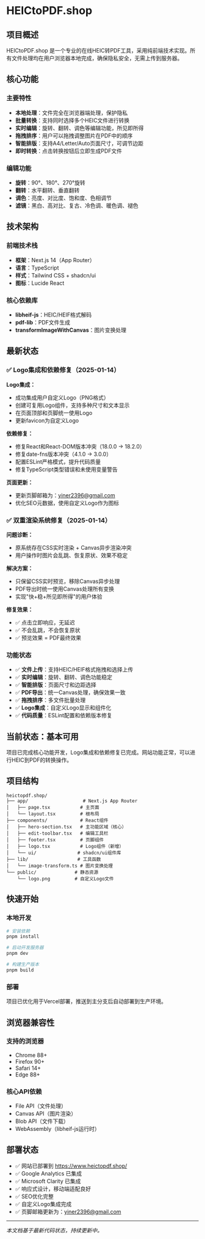 # HEICtoPDF.shop

## 项目概述

HEICtoPDF.shop 是一个专业的在线HEIC转PDF工具，采用纯前端技术实现。所有文件处理均在用户浏览器本地完成，确保隐私安全，无需上传到服务器。

## 核心功能

### 主要特性
- **本地处理**：文件完全在浏览器端处理，保护隐私
- **批量转换**：支持同时选择多个HEIC文件进行转换
- **实时编辑**：旋转、翻转、调色等编辑功能，所见即所得
- **拖拽排序**：用户可以拖拽调整图片在PDF中的顺序
- **智能排版**：支持A4/Letter/Auto页面尺寸，可调节边距
- **即时转换**：点击转换按钮后立即生成PDF文件

### 编辑功能
- **旋转**：90°、180°、270°旋转
- **翻转**：水平翻转、垂直翻转
- **调色**：亮度、对比度、饱和度、色相调节
- **滤镜**：黑白、高对比、复古、冷色调、暖色调、褪色

## 技术架构

### 前端技术栈
- **框架**：Next.js 14（App Router）
- **语言**：TypeScript
- **样式**：Tailwind CSS + shadcn/ui
- **图标**：Lucide React

### 核心依赖库
- **libheif-js**：HEIC/HEIF格式解码
- **pdf-lib**：PDF文件生成
- **transformImageWithCanvas**：图片变换处理

## 最新状态

### ✅ Logo集成和依赖修复（2025-01-14）

**Logo集成：**
- 成功集成用户自定义Logo（PNG格式）
- 创建可复用Logo组件，支持多种尺寸和文本显示
- 在页面顶部和页脚统一使用Logo
- 更新favicon为自定义Logo

**依赖修复：**
- 修复React和React-DOM版本冲突（18.0.0 → 18.2.0）
- 修复date-fns版本冲突（4.1.0 → 3.0.0）
- 配置ESLint严格模式，提升代码质量
- 修复TypeScript类型错误和未使用变量警告

**页面更新：**
- 更新页脚邮箱为：yiner2396@gmail.com
- 优化SEO元数据，使用自定义Logo作为图标

### ✅ 双重渲染系统修复（2025-01-14）

**问题诊断：**
- 原系统存在CSS实时渲染 + Canvas异步渲染冲突
- 用户操作时图片会乱跳、恢复原状、效果不稳定

**解决方案：**
- 只保留CSS实时预览，移除Canvas异步处理
- PDF导出时统一使用Canvas处理所有变换
- 实现"快+稳+所见即所得"的用户体验

**修复效果：**
- ✅ 点击立即响应，无延迟
- ✅ 不会乱跳，不会恢复原状
- ✅ 预览效果 = PDF最终效果

### 功能状态
- ✅ **文件上传**：支持HEIC/HEIF格式拖拽和选择上传
- ✅ **实时编辑**：旋转、翻转、调色功能稳定
- ✅ **智能排版**：页面尺寸和边距选择
- ✅ **PDF导出**：统一Canvas处理，确保效果一致
- ✅ **拖拽排序**：多文件批量处理
- ✅ **Logo集成**：自定义Logo显示和组件化
- ✅ **代码质量**：ESLint配置和依赖版本修复

## 当前状态：基本可用

项目已完成核心功能开发，Logo集成和依赖修复已完成。网站功能正常，可以进行HEIC到PDF的转换操作。

## 项目结构

```
heictopdf.shop/
├── app/                    # Next.js App Router
│   ├── page.tsx           # 主页面
│   └── layout.tsx         # 根布局
├── components/            # React组件
│   ├── hero-section.tsx   # 主功能区域（核心）
│   ├── edit-toolbar.tsx   # 编辑工具栏
│   ├── footer.tsx         # 页脚组件
│   ├── logo.tsx           # Logo组件（新增）
│   └── ui/               # shadcn/ui组件库
├── lib/                  # 工具函数
│   └── image-transform.ts # 图片变换处理
└── public/              # 静态资源
    └── logo.png         # 自定义Logo文件
```

## 快速开始

### 本地开发
```bash
# 安装依赖
pnpm install

# 启动开发服务器
pnpm dev

# 构建生产版本
pnpm build
```

### 部署
项目已优化用于Vercel部署，推送到主分支后自动部署到生产环境。

## 浏览器兼容性

### 支持的浏览器
- Chrome 88+
- Firefox 90+  
- Safari 14+
- Edge 88+

### 核心API依赖
- File API（文件处理）
- Canvas API（图片渲染）
- Blob API（文件下载）
- WebAssembly（libheif-js运行时）

## 部署状态

- ✅ 网站已部署到 https://www.heictopdf.shop/
- ✅ Google Analytics 已集成
- ✅ Microsoft Clarity 已集成
- ✅ 响应式设计，移动端适配良好
- ✅ SEO优化完整
- ✅ 自定义Logo集成完成
- ✅ 页脚邮箱更新为：yiner2396@gmail.com

---

*本文档基于最新代码状态，持续更新中。*
